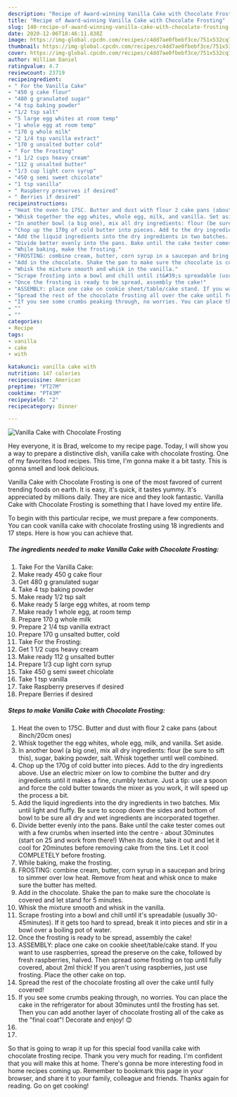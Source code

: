 ```yaml
---
description: "Recipe of Award-winning Vanilla Cake with Chocolate Frosting"
title: "Recipe of Award-winning Vanilla Cake with Chocolate Frosting"
slug: 140-recipe-of-award-winning-vanilla-cake-with-chocolate-frosting
date: 2020-12-06T18:46:11.838Z
image: https://img-global.cpcdn.com/recipes/c4dd7ae0fbebf3ce/751x532cq70/vanilla-cake-with-chocolate-frosting-recipe-main-photo.jpg
thumbnail: https://img-global.cpcdn.com/recipes/c4dd7ae0fbebf3ce/751x532cq70/vanilla-cake-with-chocolate-frosting-recipe-main-photo.jpg
cover: https://img-global.cpcdn.com/recipes/c4dd7ae0fbebf3ce/751x532cq70/vanilla-cake-with-chocolate-frosting-recipe-main-photo.jpg
author: William Daniel
ratingvalue: 4.7
reviewcount: 23719
recipeingredient:
- " For the Vanilla Cake"
- "450 g cake flour"
- "480 g granulated sugar"
- "4 tsp baking powder"
- "1/2 tsp salt"
- "5 large egg whites at room temp"
- "1 whole egg at room temp"
- "170 g whole milk"
- "2 1/4 tsp vanilla extract"
- "170 g unsalted butter cold"
- " For the Frosting"
- "1 1/2 cups heavy cream"
- "112 g unsalted butter"
- "1/3 cup light corn syrup"
- "450 g semi sweet chicolate"
- "1 tsp vanilla"
- " Raspberry preserves if desired"
- " Berries if desired"
recipeinstructions:
- "Heat the oven to 175C. Butter and dust with flour 2 cake pans (about 8inch/20cm ones)"
- "Whisk together the egg whites, whole egg, milk, and vanilla. Set aside."
- "In another bowl (a big one), mix all dry ingredients: flour (be sure to sift this), sugar, baking powder, salt. Whisk together until well combined."
- "Chop up the 170g of cold butter into pieces. Add to the dry ingredients above. Use an electric mixer on low to combine the butter and dry ingredients until it makes a fine, crumbly texture. Just a tip: use a spoon and force the cold butter towards the mixer as you work, it will speed up the process a bit."
- "Add the liquid ingredients into the dry ingredients in two batches. Mix until light and fluffy. Be sure to scoop down the sides and bottom of bowl to be sure all dry and wet ingredients are incorporated together."
- "Divide better evenly into the pans. Bake until the cake tester comes out with a few crumbs when inserted into the centre - about 30minutes (start on 25 and work from there!) When its done, take it out and let it cool for 20minutes before removing cake from the tins. Let it cool COMPLETELY before frosting."
- "While baking, make the frosting."
- "FROSTING: combine cream, butter, corn syrup in a saucepan and bring to simmer over low heat. Remove from heat and whisk once to make sure the butter has melted."
- "Add in the chocolate. Shake the pan to make sure the chocolate is covered and let stand for 5 minutes."
- "Whisk the mixture smooth and whisk in the vanilla."
- "Scrape frosting into a bowl and chill until it&#39;s spreadable (usually 30-45minutes). If it gets too hard to spread, break it into pieces and stir in a bowl over a boiling pot of water."
- "Once the frosting is ready to be spread, assembly the cake!"
- "ASSEMBLY: place one cake on cookie sheet/table/cake stand. If you want to use raspberries, spread the preserve on the cake, followed by fresh raspberries, halved. Then spread some frosting on top until fully covered, about 2ml thick! If you aren&#39;t using raspberries, just use frosting. Place the other cake on top."
- "Spread the rest of the chocolate frosting all over the cake until fully covered!"
- "If you see some crumbs peaking through, no worries. You can place the cake in the refrigerator for about 30minutes until the frosting has set. Then you can add another layer of chocolate frosting all of the cake as the &#34;final coat&#34;! Decorate and enjoy! 😊"
- ""
- ""
categories:
- Recipe
tags:
- vanilla
- cake
- with

katakunci: vanilla cake with 
nutrition: 147 calories
recipecuisine: American
preptime: "PT27M"
cooktime: "PT43M"
recipeyield: "2"
recipecategory: Dinner

---
```



![Vanilla Cake with Chocolate Frosting](https://img-global.cpcdn.com/recipes/c4dd7ae0fbebf3ce/751x532cq70/vanilla-cake-with-chocolate-frosting-recipe-main-photo.jpg)

Hey everyone, it is Brad, welcome to my recipe page. Today, I will show you a way to prepare a distinctive dish, vanilla cake with chocolate frosting. One of my favorites food recipes. This time, I'm gonna make it a bit tasty. This is gonna smell and look delicious.

Vanilla Cake with Chocolate Frosting is one of the most favored of current trending foods on earth. It is easy, it's quick, it tastes yummy. It's appreciated by millions daily. They are nice and they look fantastic. Vanilla Cake with Chocolate Frosting is something that I have loved my entire life.




To begin with this particular recipe, we must prepare a few components. You can cook vanilla cake with chocolate frosting using 18 ingredients and 17 steps. Here is how you can achieve that.

<!--inarticleads1-->

##### The ingredients needed to make Vanilla Cake with Chocolate Frosting:

1. Take  For the Vanilla Cake:
1. Make ready 450 g cake flour
1. Get 480 g granulated sugar
1. Take 4 tsp baking powder
1. Make ready 1/2 tsp salt
1. Make ready 5 large egg whites, at room temp
1. Make ready 1 whole egg, at room temp
1. Prepare 170 g whole milk
1. Prepare 2 1/4 tsp vanilla extract
1. Prepare 170 g unsalted butter, cold
1. Take  For the Frosting:
1. Get 1 1/2 cups heavy cream
1. Make ready 112 g unsalted butter
1. Prepare 1/3 cup light corn syrup
1. Take 450 g semi sweet chicolate
1. Take 1 tsp vanilla
1. Take  Raspberry preserves if desired
1. Prepare  Berries if desired




<!--inarticleads2-->

##### Steps to make Vanilla Cake with Chocolate Frosting:

1. Heat the oven to 175C. Butter and dust with flour 2 cake pans (about 8inch/20cm ones)
1. Whisk together the egg whites, whole egg, milk, and vanilla. Set aside.
1. In another bowl (a big one), mix all dry ingredients: flour (be sure to sift this), sugar, baking powder, salt. Whisk together until well combined.
1. Chop up the 170g of cold butter into pieces. Add to the dry ingredients above. Use an electric mixer on low to combine the butter and dry ingredients until it makes a fine, crumbly texture. Just a tip: use a spoon and force the cold butter towards the mixer as you work, it will speed up the process a bit.
1. Add the liquid ingredients into the dry ingredients in two batches. Mix until light and fluffy. Be sure to scoop down the sides and bottom of bowl to be sure all dry and wet ingredients are incorporated together.
1. Divide better evenly into the pans. Bake until the cake tester comes out with a few crumbs when inserted into the centre - about 30minutes (start on 25 and work from there!) When its done, take it out and let it cool for 20minutes before removing cake from the tins. Let it cool COMPLETELY before frosting.
1. While baking, make the frosting.
1. FROSTING: combine cream, butter, corn syrup in a saucepan and bring to simmer over low heat. Remove from heat and whisk once to make sure the butter has melted.
1. Add in the chocolate. Shake the pan to make sure the chocolate is covered and let stand for 5 minutes.
1. Whisk the mixture smooth and whisk in the vanilla.
1. Scrape frosting into a bowl and chill until it&#39;s spreadable (usually 30-45minutes). If it gets too hard to spread, break it into pieces and stir in a bowl over a boiling pot of water.
1. Once the frosting is ready to be spread, assembly the cake!
1. ASSEMBLY: place one cake on cookie sheet/table/cake stand. If you want to use raspberries, spread the preserve on the cake, followed by fresh raspberries, halved. Then spread some frosting on top until fully covered, about 2ml thick! If you aren&#39;t using raspberries, just use frosting. Place the other cake on top.
1. Spread the rest of the chocolate frosting all over the cake until fully covered!
1. If you see some crumbs peaking through, no worries. You can place the cake in the refrigerator for about 30minutes until the frosting has set. Then you can add another layer of chocolate frosting all of the cake as the &#34;final coat&#34;! Decorate and enjoy! 😊
1. 
1. 




So that is going to wrap it up for this special food vanilla cake with chocolate frosting recipe. Thank you very much for reading. I'm confident that you will make this at home. There's gonna be more interesting food in home recipes coming up. Remember to bookmark this page in your browser, and share it to your family, colleague and friends. Thanks again for reading. Go on get cooking!
